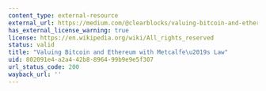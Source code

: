 ```yaml
---
content_type: external-resource
external_url: https://medium.com/@clearblocks/valuing-bitcoin-and-ethereum-with-metcalfes-law-aaa743f469f6
has_external_license_warning: true
license: https://en.wikipedia.org/wiki/All_rights_reserved
status: valid
title: "Valuing Bitcoin and Ethereum with Metcalfe\u2019s Law"
uid: 802091e4-a2a4-42b8-8964-99b9e9e5f307
url_status_code: 200
wayback_url: ''
---
```

